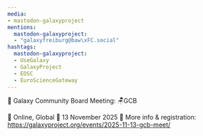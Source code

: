 ```yaml
---
media:
- mastodon-galaxyproject
mentions:
  mastodon-galaxyproject:
  - "galaxyfreiburg@baw\xFC.social"
hashtags:
  mastodon-galaxyproject:
  - UseGalaxy
  - GalaxyProject
  - EOSC
  - EuroScienceGateway
---
```

📣 Galaxy Community Board Meeting: 🪑GCB

📍 Online, Global
📅 13 November 2025
🔗 More info & registration: https://galaxyproject.org/events/2025-11-13-gcb-meet/
